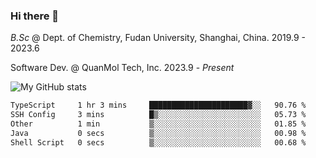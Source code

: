 ### Hi there 👋

<!--
**zephyr-zdz/zephyr-zdz** is a ✨ _special_ ✨ repository because its `README.md` (this file) appears on your GitHub profile.

Here are some ideas to get you started:

- 🔭 I’m currently working on ...
- 🌱 I’m currently learning ...
- 👯 I’m looking to collaborate on ...
- 🤔 I’m looking for help with ...
- 💬 Ask me about ...
- 📫 How to reach me: ...
- 😄 Pronouns: ...
- ⚡ Fun fact: ...
-->

_B.Sc_ @ Dept. of Chemistry, Fudan University, Shanghai, China. 2019.9 - 2023.6

Software Dev. @ QuanMol Tech, Inc. 2023.9 - _Present_

![My GitHub stats](https://github-readme-stats.vercel.app/api?username=zephyr-zdz)

<!--START_SECTION:waka-->

```txt
TypeScript     1 hr 3 mins     ██████████████████████▓░░   90.76 %
SSH Config     3 mins          █▒░░░░░░░░░░░░░░░░░░░░░░░   05.73 %
Other          1 min           ▒░░░░░░░░░░░░░░░░░░░░░░░░   01.85 %
Java           0 secs          ▒░░░░░░░░░░░░░░░░░░░░░░░░   00.98 %
Shell Script   0 secs          ▒░░░░░░░░░░░░░░░░░░░░░░░░   00.68 %
```

<!--END_SECTION:waka-->
